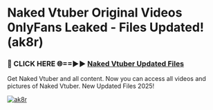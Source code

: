 # Naked Vtuber Original Videos 0nlyFans Leaked - Files Updated! (ak8r)

<h3>🔴 CLICK HERE 🌐==►► <a href="https://tinyurl.com/yckcrads" rel="nofollow">Naked Vtuber Updated Files</a></h3>

Get Naked Vtuber and all content. Now you can access all videos and pictures of Naked Vtuber. New Updated Files 2025!

[![ak8r](https://i.imgur.com/hpKpOFt.gif)](https://tinyurl.com/yckcrads)
